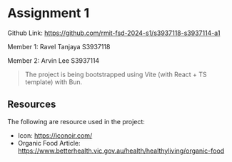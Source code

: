 # Assignment 1

Github Link: https://github.com/rmit-fsd-2024-s1/s3937118-s3937114-a1

Member 1: Ravel Tanjaya S3937118

Member 2: Arvin Lee S3937114

> The project is being bootstrapped using Vite (with React + TS template) with Bun.

## Resources

The following are resource used in the project:

- Icon: https://iconoir.com/
- Organic Food Article: https://www.betterhealth.vic.gov.au/health/healthyliving/organic-food
